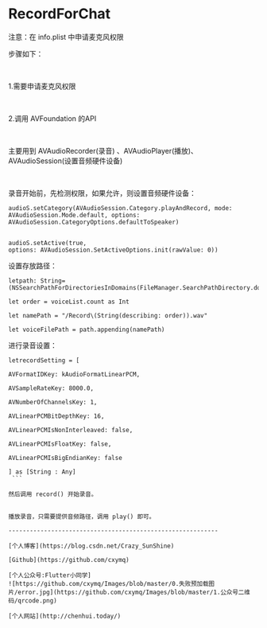 # RecordForChat

注意：在 info.plist 中申请麦克风权限

步骤如下：

 

1.需要申请麦克风权限

 

2.调用 AVFoundation 的API 

 

主要用到 AVAudioRecorder(录音) 、AVAudioPlayer(播放)、AVAudioSession(设置音频硬件设备)

 

录音开始前，先检测权限，如果允许，则设置音频硬件设备：
```
audioS.setCategory(AVAudioSession.Category.playAndRecord, mode: AVAudioSession.Mode.default, options: AVAudioSession.CategoryOptions.defaultToSpeaker)


audioS.setActive(true, options: AVAudioSession.SetActiveOptions.init(rawValue: 0))
```

设置存放路径：
```
letpath: String= (NSSearchPathForDirectoriesInDomains(FileManager.SearchPathDirectory.documentDirectory, FileManager.SearchPathDomainMask.userDomainMask, true).last?? nil)!
 
let order = voiceList.count as Int
 
let namePath = "/Record\(String(describing: order)).wav"
 
let voiceFilePath = path.appending(namePath)
```

进行录音设置：
```
letrecordSetting = [
 
AVFormatIDKey: kAudioFormatLinearPCM,
 
AVSampleRateKey: 8000.0,
 
AVNumberOfChannelsKey: 1,
 
AVLinearPCMBitDepthKey: 16,
 
AVLinearPCMIsNonInterleaved: false,
 
AVLinearPCMIsFloatKey: false,
 
AVLinearPCMIsBigEndianKey: false
 
] as [String : Any]
 ```

然后调用 record() 开始录音。


播放录音，只需要提供音频路径，调用 play() 即可。

-----------------------------------------------------------

[个人博客](https://blog.csdn.net/Crazy_SunShine)

[Github](https://github.com/cxymq)

[个人公众号:Flutter小同学]  
![https://github.com/cxymq/Images/blob/master/0.失败预加载图片/error.jpg](https://github.com/cxymq/Images/blob/master/1.公众号二维码/qrcode.png)

[个人网站](http://chenhui.today/)


